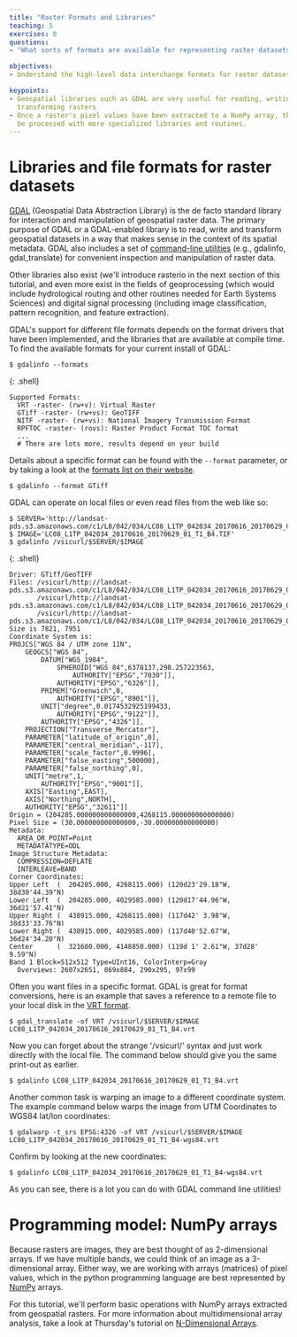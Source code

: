 ```yaml
---
title: "Raster Formats and Libraries"
teaching: 5
exercises: 0
questions:
- "What sorts of formats are available for representing raster datasets?"

objectives:
- Understand the high-level data interchange formats for raster datasets.

keypoints:
- Geospatial libraries such as GDAL are very useful for reading, writing and
  transforming rasters
- Once a raster's pixel values have been extracted to a NumPy array, they can
  be processed with more specialized libraries and routines.
---
```


# Libraries and file formats for raster datasets

[GDAL](http://gdal.org) (Geospatial Data Abstraction Library) is the de facto standard library for
interaction and manipulation of geospatial raster data.  The primary purpose of GDAL or a
GDAL-enabled library is to read, write and transform geospatial datasets in a
way that makes sense in the context of its spatial metadata.  GDAL also includes
a set of [command-line utilities](http://www.gdal.org/gdal_utilities.html) (e.g., gdalinfo, gdal_translate)
for convenient inspection and manipulation of raster data.

Other libraries also exist (we'll introduce rasterio in the next section of this
tutorial, and even more exist in the fields of geoprocessing (which would
include hydrological routing and other routines needed for Earth Systems
Sciences) and digital signal processing (including image classification,
pattern recognition, and feature extraction).

GDAL's support for different file formats depends on the format drivers that
have been implemented, and the libraries that are available at compile time.
To find the available formats for your current install of GDAL:

~~~
$ gdalinfo --formats
~~~
{: .shell}

    Supported Formats:
      VRT -raster- (rw+v): Virtual Raster
      GTiff -raster- (rw+vs): GeoTIFF
      NITF -raster- (rw+vs): National Imagery Transmission Format
      RPFTOC -raster- (rovs): Raster Product Format TOC format
      ...
      # There are lots more, results depend on your build

Details about a specific format can be found with the ``--format`` parameter,
or by taking a look at the
[formats list on their website](http://www.gdal.org/formats_list.html).

~~~
$ gdalinfo --format GTiff
~~~

GDAL can operate on local files or even read files from the web like so:
~~~
$ SERVER='http://landsat-pds.s3.amazonaws.com/c1/L8/042/034/LC08_L1TP_042034_20170616_20170629_01_T1'
$ IMAGE='LC08_L1TP_042034_20170616_20170629_01_T1_B4.TIF'
$ gdalinfo /vsicurl/$SERVER/$IMAGE
~~~
{: .shell}

    Driver: GTiff/GeoTIFF
    Files: /vsicurl/http://landsat-pds.s3.amazonaws.com/c1/L8/042/034/LC08_L1TP_042034_20170616_20170629_01_T1/LC08_L1TP_042034_20170616_20170629_01_T1_B4.TIF
           /vsicurl/http://landsat-pds.s3.amazonaws.com/c1/L8/042/034/LC08_L1TP_042034_20170616_20170629_01_T1/LC08_L1TP_042034_20170616_20170629_01_T1_B4.TIF.ovr
           /vsicurl/http://landsat-pds.s3.amazonaws.com/c1/L8/042/034/LC08_L1TP_042034_20170616_20170629_01_T1/LC08_L1TP_042034_20170616_20170629_01_T1_MTL.txt
    Size is 7821, 7951
    Coordinate System is:
    PROJCS["WGS 84 / UTM zone 11N",
        GEOGCS["WGS 84",
            DATUM["WGS_1984",
                SPHEROID["WGS 84",6378137,298.257223563,
                    AUTHORITY["EPSG","7030"]],
                AUTHORITY["EPSG","6326"]],
            PRIMEM["Greenwich",0,
                AUTHORITY["EPSG","8901"]],
            UNIT["degree",0.0174532925199433,
                AUTHORITY["EPSG","9122"]],
            AUTHORITY["EPSG","4326"]],
        PROJECTION["Transverse_Mercator"],
        PARAMETER["latitude_of_origin",0],
        PARAMETER["central_meridian",-117],
        PARAMETER["scale_factor",0.9996],
        PARAMETER["false_easting",500000],
        PARAMETER["false_northing",0],
        UNIT["metre",1,
            AUTHORITY["EPSG","9001"]],
        AXIS["Easting",EAST],
        AXIS["Northing",NORTH],
        AUTHORITY["EPSG","32611"]]
    Origin = (204285.000000000000000,4268115.000000000000000)
    Pixel Size = (30.000000000000000,-30.000000000000000)
    Metadata:
      AREA_OR_POINT=Point
      METADATATYPE=ODL
    Image Structure Metadata:
      COMPRESSION=DEFLATE
      INTERLEAVE=BAND
    Corner Coordinates:
    Upper Left  (  204285.000, 4268115.000) (120d23'29.18"W, 38d30'44.39"N)
    Lower Left  (  204285.000, 4029585.000) (120d17'44.96"W, 36d21'57.41"N)
    Upper Right (  438915.000, 4268115.000) (117d42' 3.98"W, 38d33'33.76"N)
    Lower Right (  438915.000, 4029585.000) (117d40'52.67"W, 36d24'34.20"N)
    Center      (  321600.000, 4148850.000) (119d 1' 2.61"W, 37d28' 9.59"N)
    Band 1 Block=512x512 Type=UInt16, ColorInterp=Gray
      Overviews: 2607x2651, 869x884, 290x295, 97x99

Often you want files in a specific format. GDAL is great for format conversions,
here is an example that saves a reference to a remote file to your local disk
in the [VRT format](https://www.gdal.org/gdal_vrttut.html).
~~~
$ gdal_translate -of VRT /vsicurl/$SERVER/$IMAGE LC08_L1TP_042034_20170616_20170629_01_T1_B4.vrt
~~~

Now you can forget about the strange '/vsicurl/' syntax and just work directly
with the local file. The command below should give you the same print-out as
earlier.
~~~
$ gdalinfo LC08_L1TP_042034_20170616_20170629_01_T1_B4.vrt
~~~

Another common task is warping an image to a different coordinate system. The
example command below warps the image from UTM Coordinates to WGS84 lat/lon
coordinates:
~~~
$ gdalwarp -t_srs EPSG:4326 -of VRT /vsicurl/$SERVER/$IMAGE LC08_L1TP_042034_20170616_20170629_01_T1_B4-wgs84.vrt
~~~

Confirm by looking at the new coordinates:
~~~
$ gdalinfo LC08_L1TP_042034_20170616_20170629_01_T1_B4-wgs84.vrt
~~~


As you can see, there is a lot you can do with GDAL command line utilities!


# Programming model: NumPy arrays

Because rasters are images, they are best thought of as 2-dimensional arrays.  If we
have multiple bands, we could think of an image as a 3-dimensional array.
Either way, we are working with arrays (matrices) of pixel values, which in the
python programming language are best represented by [NumPy](http://numpy.org) arrays.

For this tutorial, we'll perform basic operations with NumPy arrays extracted
from geospatial rasters.  For more information about multidimensional array
analysis, take a look at Thursday's tutorial on
[N-Dimensional Arrays](https://geohackweek.github.io/nDarrays).
